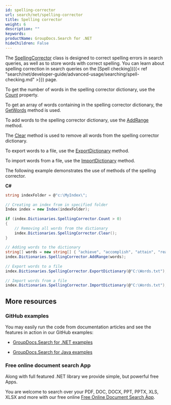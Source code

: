 ```yaml
---
id: spelling-corrector
url: search/net/spelling-corrector
title: Spelling corrector
weight: 6
description: ""
keywords: 
productName: GroupDocs.Search for .NET
hideChildren: False
---
```

The [SpellingCorrector](https://apireference.groupdocs.com/net/search/groupdocs.search.dictionaries/spellingcorrector) class is designed to correct spelling errors in search queries, as well as to store words with correct spelling. You can learn about spelling correction in search queries on the [Spell checking]({{< ref "search/net/developer-guide/advanced-usage/searching/spell-checking.md" >}}) page.

To get the number of words in the spelling corrector dictionary, use the [Count](https://apireference.groupdocs.com/net/search/groupdocs.search.dictionaries/spellingcorrector/properties/count) property.

To get an array of words containing in the spelling corrector dictionary, the [GetWords](https://apireference.groupdocs.com/net/search/groupdocs.search.dictionaries/spellingcorrector/methods/getwords) method is used.

To add words to the spelling corrector dictionary, use the [AddRange](https://apireference.groupdocs.com/net/search/groupdocs.search.dictionaries/spellingcorrector/methods/addrange/index) method.

The [Clear](https://apireference.groupdocs.com/net/search/groupdocs.search.dictionaries/spellingcorrector/methods/clear) method is used to remove all words from the spelling corrector dictionary.

To export words to a file, use the [ExportDictionary](https://apireference.groupdocs.com/net/search/groupdocs.search.dictionaries/dictionarybase/methods/exportdictionary) method.

To import words from a file, use the [ImportDictionary](https://apireference.groupdocs.com/net/search/groupdocs.search.dictionaries/dictionarybase/methods/importdictionary) method.

The following example demonstrates the use of methods of the spelling corrector.

**C#**

```csharp
string indexFolder = @"c:\MyIndex\";
 
// Creating an index from in specified folder
Index index = new Index(indexFolder);
 
if (index.Dictionaries.SpellingCorrector.Count > 0)
{
    // Removing all words from the dictionary
    index.Dictionaries.SpellingCorrector.Clear();
}
 
// Adding words to the dictionary
string[] words = new string[] { "achieve", "accomplish", "attain", "reach" };
index.Dictionaries.SpellingCorrector.AddRange(words);
 
// Export words to a file
index.Dictionaries.SpellingCorrector.ExportDictionary(@"C:\Words.txt");
 
// Import words from a file
index.Dictionaries.SpellingCorrector.ImportDictionary(@"C:\Words.txt");
```

## More resources

### GitHub examples

You may easily run the code from documentation articles and see the features in action in our GitHub examples:

*   [GroupDocs.Search for .NET examples](https://github.com/groupdocs-search/GroupDocs.Search-for-.NET)
    
*   [GroupDocs.Search for Java examples](https://github.com/groupdocs-search/GroupDocs.Search-for-Java)
    

### Free online document search App

Along with full featured .NET library we provide simple, but powerful free Apps.

You are welcome to search over your PDF, DOC, DOCX, PPT, PPTX, XLS, XLSX and more with our free online [Free Online Document Search App](https://products.groupdocs.app/search).
